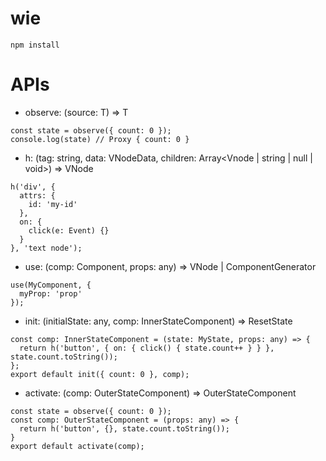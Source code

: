 # wie
```
npm install
```
# APIs
* observe: <T>(source: T) => T
```
const state = observe({ count: 0 });
console.log(state) // Proxy { count: 0 }
```
* h: (tag: string, data: VNodeData, children: Array<Vnode | string | null | void>) => VNode
```
h('div', {
  attrs: {
    id: 'my-id'
  },
  on: {
    click(e: Event) {}
  }
}, 'text node');
```
* use: (comp: Component, props: any) => VNode | ComponentGenerator
```
use(MyComponent, {
  myProp: 'prop'
});
```
* init: (initialState: any, comp: InnerStateComponent) => ResetState
```
const comp: InnerStateComponent = (state: MyState, props: any) => {
  return h('button', { on: { click() { state.count++ } } }, state.count.toString());
};
export default init({ count: 0 }, comp);
```
* activate: (comp: OuterStateComponent) => OuterStateComponent
```
const state = observe({ count: 0 });
const comp: OuterStateComponent = (props: any) => {
  return h('button', {}, state.count.toString());
}
export default activate(comp);
```
